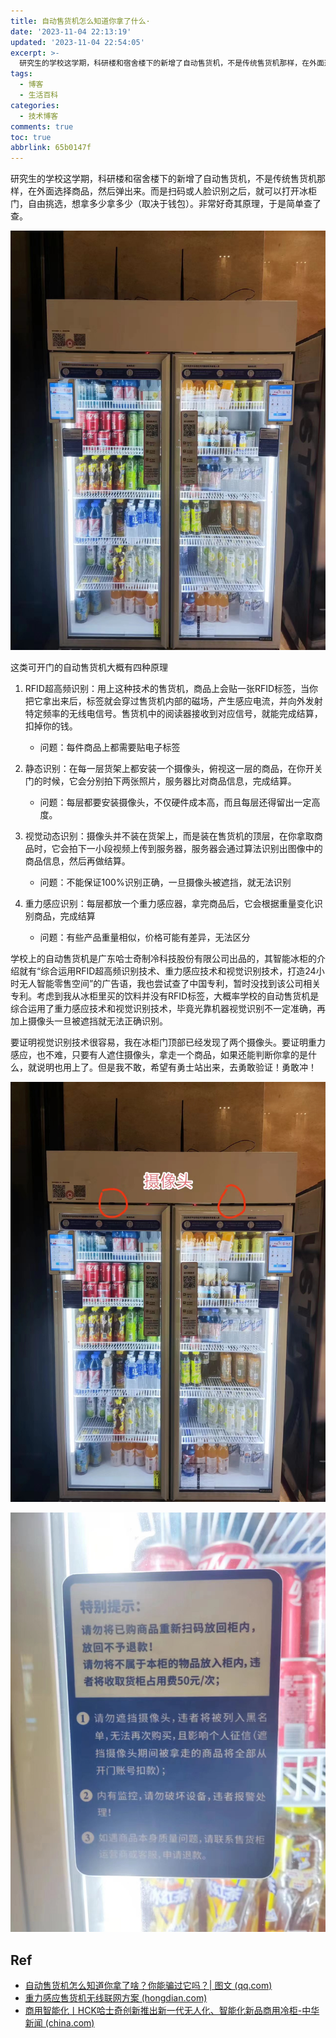 ```yaml
---
title: 自动售货机怎么知道你拿了什么·
date: '2023-11-04 22:13:19'
updated: '2023-11-04 22:54:05'
excerpt: >-
  研究生的学校这学期，科研楼和宿舍楼下的新增了自动售货机，不是传统售货机那样，在外面选择商品，然后弹出来。而是扫码或人脸识别之后，就可以打开冰柜门，自由挑选，想拿多少拿多少（取决于钱包）。非常好奇其原理，于是简单查了查。
tags:
  - 博客
  - 生活百科
categories:
  - 技术博客
comments: true
toc: true
abbrlink: 65b0147f
---
```




研究生的学校这学期，科研楼和宿舍楼下的新增了自动售货机，不是传统售货机那样，在外面选择商品，然后弹出来。而是扫码或人脸识别之后，就可以打开冰柜门，自由挑选，想拿多少拿多少（取决于钱包）。非常好奇其原理，于是简单查了查。

​![df4bb2a3a836407033c7dd36370ca4f](https://raw.githubusercontent.com/Achuan-2/PicBed/pic/assets/202311042334778.jpg "学校的自动售货机")​

这类可开门的自动售货机大概有四种原理

1. RFID超高频识别：用上这种技术的售货机，商品上会贴一张RFID标签，当你把它拿出来后，标签就会穿过售货机内部的磁场，产生感应电流，并向外发射特定频率的无线电信号。售货机中的阅读器接收到对应信号，就能完成结算，扣掉你的钱。

    * 问题：每件商品上都需要贴电子标签
2. 静态识别：在每一层货架上都安装一个摄像头，俯视这一层的商品，在你开关门的时候，它会分别拍下两张照片，服务器比对商品信息，完成结算。

    * 问题：每层都要安装摄像头，不仅硬件成本高，而且每层还得留出一定高度。
3. 视觉动态识别：摄像头并不装在货架上，而是装在售货机的顶层，在你拿取商品时，它会拍下一小段视频上传到服务器，服务器会通过算法识别出图像中的商品信息，然后再做结算。

    * 问题：不能保证100%识别正确，一旦摄像头被遮挡，就无法识别
4. 重力感应识别：每层都放一个重力感应器，拿完商品后，它会根据重量变化识别商品，完成结算

    * 问题：有些产品重量相似，价格可能有差异，无法区分

学校上的自动售货机是广东哈士奇制冷科技股份有限公司出品的，其智能冰柜的介绍就有“综合运用RFID超高频识别技术、重力感应技术和视觉识别技术，打造24小时无人智能零售空间”的广告语，我也尝试查了中国专利，暂时没找到该公司相关专利。考虑到我从冰柜里买的饮料并没有RFID标签，大概率学校的自动售货机是综合运用了重力感应技术和视觉识别技术，毕竟光靠机器视觉识别不一定准确，再加上摄像头一旦被遮挡就无法正确识别。

要证明视觉识别技术很容易，我在冰柜门顶部已经发现了两个摄像头。要证明重力感应，也不难，只要有人遮住摄像头，拿走一个商品，如果还能判断你拿的是什么，就说明也用上了。但是我不敢，希望有勇士站出来，去勇敢验证！勇敢冲！

​![29e1e2d7a08af0b1ee79a68f06e5a65](https://raw.githubusercontent.com/Achuan-2/PicBed/pic/assets/202311042303912.jpg "终于找到它的摄像头了！一开始以为在货架顶端")​

​![96b2ef7720fe0c9d49a1376d51c6061](https://raw.githubusercontent.com/Achuan-2/PicBed/pic/assets/202311042254537.jpg "希望有人去遮挡摄像头，看看会不会真的影响个人征信啥的")​

## Ref

* [自动售货机怎么知道你拿了啥？你能骗过它吗？| 图文 (qq.com)](https://mp.weixin.qq.com/s/rciXRAAaKQpjNyUwIyy48Q)
* [重力感应售货机无线联网方案 (hongdian.com)](https://www.hongdian.com/m2m/soluview_100000112383341.html)
* [商用智能化丨HCK哈士奇创新推出新一代无人化、智能化新品商用冷柜-中华新闻 (china.com)](https://henan.china.com/m/news/roll/2022/0216/022022_249336.html)

‍
